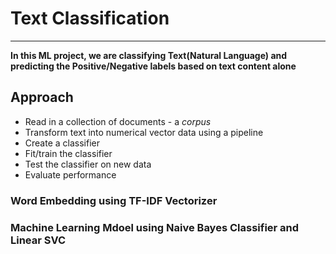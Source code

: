 # Text Classification
<hr>

**In this ML project, we are classifying Text(Natural Language) and predicting the Positive/Negative labels based on text content alone**

## Approach
* Read in a collection of documents - a *corpus*
* Transform text into numerical vector data using a pipeline
* Create a classifier
* Fit/train the classifier
* Test the classifier on new data
* Evaluate performance

### Word Embedding using TF-IDF Vectorizer

### Machine Learning Mdoel using Naive Bayes Classifier and Linear SVC
